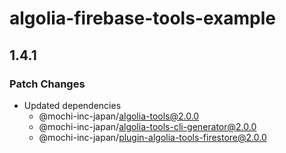 # algolia-firebase-tools-example

## 1.4.1

### Patch Changes

- Updated dependencies
  - @mochi-inc-japan/algolia-tools@2.0.0
  - @mochi-inc-japan/algolia-tools-cli-generator@2.0.0
  - @mochi-inc-japan/plugin-algolia-tools-firestore@2.0.0
